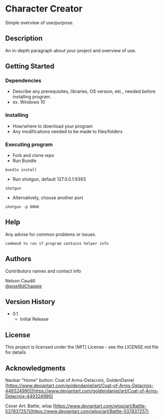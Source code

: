 # Character Creator

Simple overview of use/purpose.

## Description

An in-depth paragraph about your project and overview of use.

## Getting Started

### Dependencies

* Describe any prerequisites, libraries, OS version, etc., needed before installing program.
* ex. Windows 10

### Installing

* How/where to download your program
* Any modifications needed to be made to files/folders

### Executing program

* Fork and clone repo
* Run Bundle
```
bundle install
```
* Run shotgun, default 127.0.0.1:9393
```
shotgun
```
* Alternatively, choose another port
```
shotgun -p 0000
```


## Help

Any advise for common problems or issues.
```
command to run if program contains helper info
```

## Authors

Contributors names and contact info

Nelson Caudill  
[@pixel8dChappie](https://twitter.com/pixel8dChappie)

## Version History

* 0.1
    * Initial Release

## License

This project is licensed under the [MIT] License - see the LICENSE.md file for details

## Acknowledgments

Navbar "Home" button: Coat of Arms-Delacroix, GoldenDaniel
[https://www.deviantart.com/goldendaniel/art/Coat-of-Arms-Delacroix-449324990](https://www.deviantart.com/goldendaniel/art/Coat-of-Arms-Delacroix-449324990)

Cover Art: Battle, wlop
[https://www.deviantart.com/wlop/art/Battle-537837257](https://www.deviantart.com/wlop/art/Battle-537837257)